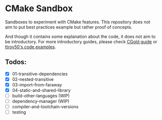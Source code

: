 # CMake Sandbox

Sandboxes to experiment with CMake features. This repository does not aim to put best practices example but rather proof of concepts.

And though it contains some explanation about the code, it does not aim to be introductory. For more introductory guides, please check [CGold guide](https://github.com/ruslo/CGold) or [ttroy50's code examples](https://github.com/ttroy50/cmake-examples).

## Todos:
- [x] 01-transitive-dependencies
- [x] 02-nested-transitive
- [x] 03-import-from-faraway
- [x] 04-static-and-shared-library
- [ ] build-other-languages (WIP)
- [ ] dependency-manager (WIP)
- [ ] compiler-and-toolchain-versions
- [ ] testing